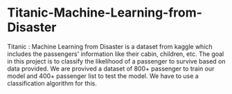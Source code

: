 # Titanic-Machine-Learning-from-Disaster
Titanic : Machine Learning from Disaster is a dataset from kaggle which includes the passengers' information like their cabin, children, etc. The goal in this project is to classify the likelihood of a passenger to survive based on data provided.
We are provived a dataset of 800+ passenger to train our model and 400+ passenger list to test the model. We have to use a classification algorithm for this. 
